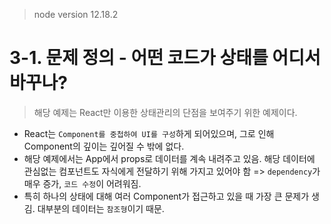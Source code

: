 > node version 12.18.2

# 3-1. 문제 정의 - 어떤 코드가 상태를 어디서 바꾸나?
 > 해당 예제는 React만 이용한 상태관리의 단점을 보여주기 위한 예제이다.

 - React는 `Component를 중첩하여 UI를 구성`하게 되어있으며, 그로 인해 Component의 깊이는 깊어질 수 밖에 없다.
 - 해당 예제에서는 App에서 props로 데이터를 계속 내려주고 있음. 해당 데이터에 관심없는 컴포넌트도 자식에게 전달하기 위해 가지고 있어야 함 => `dependency`가 매우 증가, `코드 수정`이 어려워짐.
 - 특히 하나의 상태에 대해 여러 Component가 접근하고 있을 때 가장 큰 문제가 생김. 대부분의 데이터는 `참조형`이기 때문.